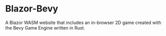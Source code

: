 # Blazor-Bevy

A Blazor WASM website that includes an in-browser 2D game created with the Bevy Game Engine written in Rust.
